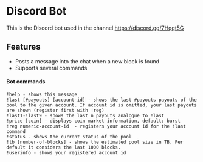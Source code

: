 # Discord Bot
This is the Discord bot used in the channel <https://discord.gg/7Hqqt5G>

## Features
* Posts a message into the chat when a new block is found
* Supports several commands

#### Bot commands
```
!help - shows this message
!last [#payouts] [account-id] - shows the last #payouts payouts of the pool to the given account. If account id is omitted, your last payouts are shown (register first with !reg)
!last1-!last9 - shows the last n payouts analogue to !last
!price [coin] - displays coin market information, default: burst
!reg numeric-account-id  - registers your account id for the !last command
!status - shows the current status of the pool
!tb [number-of-blocks] - shows the estimated pool size in TB. Per default it considers the last 1000 blocks.
!userinfo - shows your registered account id
```

